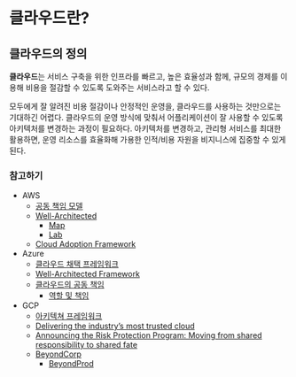 # 클라우드란?

## 클라우드의 정의

**클라우드**는 서비스 구축을 위한 인프라를 빠르고, 높은 효율성과 함께, 규모의 경제를 이용해 비용을 절감할 수 있도록 도와주는 서비스라고 할 수 있다.

모두에게 잘 알려진 비용 절감이나 안정적인 운영을, 클라우드를 사용하는 것만으로는 기대하긴 어렵다. 클라우드의 운영 방식에 맞춰서 어플리케이션이 잘 사용할 수 있도록 아키텍처를 변경하는 과정이 필요하다. 아키텍처를 변경하고, 관리형 서비스를 최대한 활용하면, 운영 리소스를 효율화해 가용한 인적/비용 자원을 비지니스에 집중할 수 있게 된다.

### 참고하기

* AWS
  * [공동 책임 모델](https://aws.amazon.com/ko/compliance/shared-responsibility-model/)
  * [Well-Architected](https://aws.amazon.com/ko/architecture/well-architected)
    * [Map](https://wa.aws.amazon.com/wat.map.ko.html)
    * [Lab](https://wellarchitectedlabs.com)
  * [Cloud Adoption Framework](https://aws.amazon.com/ko/professional-services/CAF/)
* Azure
  * [클라우드 채택 프레임워크](https://docs.microsoft.com/ko-kr/azure/cloud-adoption-framework/)
  * [Well-Architected Framework](https://docs.microsoft.com/ko-kr/azure/architecture/framework/)
  * [클라우드의 공동 책임](https://docs.microsoft.com/ko-kr/azure/security/fundamentals/shared-responsibility)
    * [역할 및 책임](https://docs.microsoft.com/ko-kr/azure/cloud-adoption-framework/organize/cloud-security#roles-and-responsibilities)
* GCP
  * [아키텍쳐 프레임워크](https://cloud.google.com/architecture/framework)
  * [Delivering the industry’s most trusted cloud](https://cloud.google.com/blog/products/identity-security/delivering-the-industrys-most-trusted-cloud)
  * [Announcing the Risk Protection Program: Moving from shared responsibility to shared fate](https://cloud.google.com/blog/products/identity-security/google-cloud-risk-protection-program-now-in-preview)
  * [BeyondCorp](https://cloud.google.com/beyondcorp)
    * [BeyondProd](https://cloud.google.com/security/beyondprod)
